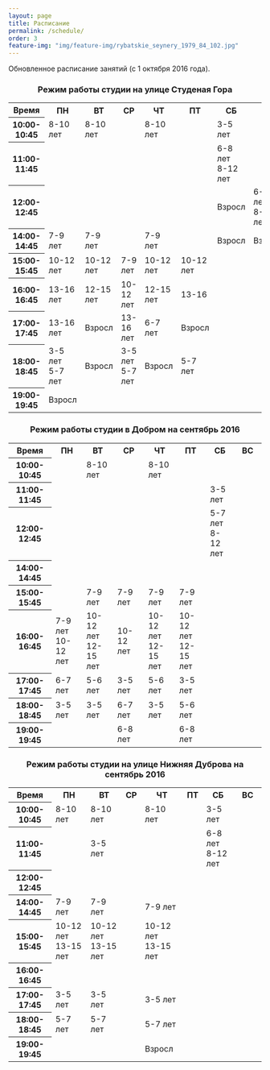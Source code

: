 ```yaml
---
layout: page
title: Расписание
permalink: /schedule/
order: 3
feature-img: "img/feature-img/rybatskie_seynery_1979_84_102.jpg"
---
```

<p align="justify">Обновленное расписание занятий (с 1 октября 2016 года).</p>
<h3 id = "schedule-spasskaya-i-suzdalsky" align="center">Режим работы студии на улице Студеная Гора</h3>
<table class="gray-table" cellspacing='0'> <!-- cellspacing='0' is important, must stay -->
	<tr>
		<th width="17%">Время</th>
		<th>ПН</th>
		<th>ВТ</th>
		<th>СР</th>
		<th>ЧТ</th>
		<th>ПТ</th>
		<th>СБ</th>
		<th  width="11%">ВС</th>
	</tr><!-- Table Header -->
	<tr>
		<th>10:00-10:45</th>
		<td>8-10 лет</td>
		<td>8-10 лет</td>
		<td></td>
		<td>8-10 лет</td>
		<td></td>
		<td>3-5 лет</td>
		<td></td>
	</tr><!-- Table Row -->
	<tr class='even'>
		<th>11:00-11:45</th>
		<td></td>
		<td></td>
		<td></td>
		<td></td>
		<td></td>
		<td>6-8 лет<br/>8-12 лет</td>
		<td></td>
	</tr><!-- Darker Table Row -->
	<tr>
		<th>12:00-12:45</th>
		<td></td>
		<td></td>
		<td></td>
		<td></td>
		<td></td>
		<td>Взросл</td>
		<td>6-8 лет<br/>8-12 лет</td>
	</tr><!-- Table Row -->
	<tr class='even'>
		<th>14:00-14:45</th>
		<td>7-9 лет</td>
		<td>7-9 лет</td>
		<td></td>
		<td>7-9 лет</td>
		<td></td>
		<td>Взросл</td>
		<td>Взросл</td>
	<tr>
		<th>15:00-15:45</th>
		<td>10-12 лет</td>
		<td>10-12 лет</td>
		<td>7-9 лет</td>
		<td>10-12 лет</td>
		<td>10-12 лет</td>
		<td></td>
		<td></td>
	</tr><!-- Table Row -->
	<tr class='even'>
		<th>16:00-16:45</th>
		<td>13-16 лет</td>
		<td>12-15 лет</td>
		<td>10-12 лет</td>
		<td>12-15 лет</td>
		<td>13-16</td>
		<td></td>
		<td></td>
	</tr><!-- Darker Table Row -->
		<tr>
		<th>17:00-17:45</th>
		<td>13-16 лет</td>
		<td>Взросл</td>
		<td>13-16 лет</td>
		<td>6-7 лет</td>
		<td>Взросл</td>
		<td></td>
		<td></td>
	</tr><!-- Table Row -->
	<tr class='even'>
		<th>18:00-18:45</th>
		<td>3-5 лет<br/>5-7 лет</td>
		<td>Взросл</td>
		<td>3-5 лет<br/>5-7 лет</td>
		<td>Взросл</td>
		<td>5-7 лет</td>
		<td></td>
		<td></td>
	</tr><!-- Darker Table Row -->
		</tr><!-- Darker Table Row -->
		<tr>
		<th>19:00-19:45</th>
		<td>Взросл</td>
		<td></td>
		<td></td>
		<td></td>
		<td></td>
		<td></td>
		<td></td>
	</tr><!-- Table Row -->
</table>
<h3 id = "schedule-spasskaya-i-suzdalsky" align="center">Режим работы студии в Добром на сентябрь 2016</h3>
<table class="gray-table" cellspacing='0'> <!-- cellspacing='0' is important, must stay -->
	<tr>
		<th width="17%">Время</th>
		<th>ПН</th>
		<th>ВТ</th>
		<th>СР</th>
		<th>ЧТ</th>
		<th>ПТ</th>
		<th>СБ</th>
		<th  width="11%">ВС</th>
	</tr><!-- Table Header -->
	<tr>
		<th>10:00-10:45</th>
		<td></td>
		<td>8-10 лет</td>
		<td></td>
		<td>8-10 лет</td>
		<td></td>
		<td></td>
		<td></td>
	</tr><!-- Table Row -->
	<tr class='even'>
		<th>11:00-11:45</th>
		<td></td>
		<td></td>
		<td></td>
		<td></td>
		<td></td>
		<td>3-5 лет</td>
		<td></td>
	</tr><!-- Darker Table Row -->
	<tr>
		<th>12:00-12:45</th>
		<td></td>
		<td></td>
		<td></td>
		<td></td>
		<td></td>
		<td>5-7 лет<br/>8-12 лет</td>
		<td></td>
	</tr><!-- Table Row -->
	<tr class='even'>
		<th>14:00-14:45</th>
		<td></td>
		<td></td>
		<td></td>
		<td></td>
		<td></td>
		<td></td>
		<td></td>
	<tr>
		<th>15:00-15:45</th>
		<td></td>
		<td>7-9 лет</td>
		<td>7-9 лет</td>
		<td>7-9 лет</td>
		<td>7-9 лет</td>
		<td></td>
		<td></td>
	</tr><!-- Table Row -->
	<tr class='even'>
		<th>16:00-16:45</th>
		<td>7-9 лет<br/>10-12 лет</td>
		<td>10-12 лет<br/>12-15 лет</td>
		<td>10-12 лет</td>
		<td>10-12 лет<br/>12-15 лет</td>
		<td>10-12 лет<br/>12-15 лет</td>
		<td></td>
		<td></td>
	</tr><!-- Darker Table Row -->
		<tr>
		<th>17:00-17:45</th>
		<td>6-7 лет</td>
		<td>5-6 лет</td>
		<td>3-5 лет</td>
		<td>5-6 лет</td>
		<td>3-5 лет</td>
		<td></td>
		<td></td>
	</tr><!-- Table Row -->
	<tr class='even'>
		<th>18:00-18:45</th>
		<td>3-5 лет</td>
		<td>3-5 лет</td>
		<td>6-7 лет</td>
		<td>3-5 лет</td>
		<td>5-6 лет</td>
		<td></td>
		<td></td>
	</tr><!-- Darker Table Row -->
		</tr><!-- Darker Table Row -->
		<tr>
		<th>19:00-19:45</th>
		<td></td>
		<td></td>
		<td>6-8 лет</td>
		<td></td>
		<td>6-8 лет</td>
		<td></td>
		<td></td>
	</tr><!-- Table Row -->
</table>
<h3 id = "schedule-spasskaya-i-suzdalsky" align="center">Режим работы студии на улице Нижняя Дуброва на сентябрь 2016</h3>
<table class="gray-table" cellspacing='0'> <!-- cellspacing='0' is important, must stay -->
	<tr>
		<th width="17%">Время</th>
		<th>ПН</th>
		<th>ВТ</th>
		<th>СР</th>
		<th>ЧТ</th>
		<th>ПТ</th>
		<th>СБ</th>
		<th  width="11%">ВС</th>
	</tr><!-- Table Header -->
	<tr>
		<th>10:00-10:45</th>
		<td>8-10 лет</td>
		<td>8-10 лет</td>
		<td></td>
		<td>8-10 лет</td>
		<td></td>
		<td>3-5 лет</td>
		<td></td>
	</tr><!-- Table Row -->
	<tr class='even'>
		<th>11:00-11:45</th>
		<td></td>
		<td>3-5 лет</td>
		<td></td>
		<td></td>
		<td></td>
		<td>6-8 лет<br/>8-12 лет</td>
		<td></td>
	</tr><!-- Darker Table Row -->
	<tr>
		<th>12:00-12:45</th>
		<td></td>
		<td></td>
		<td></td>
		<td></td>
		<td></td>
		<td></td>
		<td></td>
	</tr><!-- Table Row -->
	<tr class='even'>
		<th>14:00-14:45</th>
		<td>7-9 лет</td>
		<td>7-9 лет</td>
		<td></td>
		<td>7-9 лет</td>
		<td></td>
		<td></td>
		<td></td>
	<tr>
		<th>15:00-15:45</th>
		<td>10-12 лет<br/>13-15 лет</td>
		<td>10-12 лет<br/>13-15 лет</td>
		<td></td>
		<td>10-12 лет<br/>13-15 лет</td>
		<td></td>
		<td></td>
		<td></td>
	</tr><!-- Table Row -->
	<tr class='even'>
		<th>16:00-16:45</th>
		<td></td>
		<td></td>
		<td></td>
		<td></td>
		<td></td>
		<td></td>
		<td></td>
	</tr><!-- Darker Table Row -->
		<tr>
		<th>17:00-17:45</th>
		<td>3-5 лет</td>
		<td>3-5 лет</td>
		<td></td>
		<td>3-5 лет</td>
		<td></td>
		<td></td>
		<td></td>
	</tr><!-- Table Row -->
	<tr class='even'>
		<th>18:00-18:45</th>
		<td>5-7 лет</td>
		<td>5-7 лет</td>
		<td></td>
		<td>5-7 лет</td>
		<td></td>
		<td></td>
		<td></td>
	</tr><!-- Darker Table Row -->
		</tr><!-- Darker Table Row -->
		<tr>
		<th>19:00-19:45</th>
		<td></td>
		<td></td>
		<td></td>
		<td>Взросл</td>
		<td></td>
		<td></td>
		<td></td>
	</tr><!-- Table Row -->
</table>
